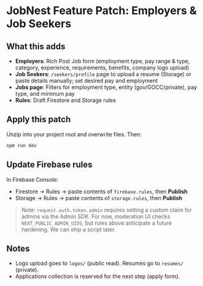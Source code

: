 # JobNest Feature Patch: Employers & Job Seekers

## What this adds
- **Employers**: Rich Post Job form (employment type, pay range & type, category, experience, requirements, benefits, company logo upload)
- **Job Seekers**: `/seekers/profile` page to upload a resume (Storage) or paste details manually; set desired pay and employment
- **Jobs page**: Filters for employment type, entity (gov/GOCC/private), pay type, and minimum pay
- **Rules**: Draft Firestore and Storage rules

## Apply this patch
Unzip into your project root and overwrite files. Then:

```bash
npm run dev
```

## Update Firebase rules
In Firebase Console:
- Firestore → Rules → paste contents of `firebase.rules`, then **Publish**
- Storage  → Rules → paste contents of `storage.rules`, then **Publish**

> Note: `request.auth.token.admin` requires setting a custom claim for admins via the Admin SDK. For now, moderation UI checks `NEXT_PUBLIC_ADMIN_UIDS`, but rules above anticipate a future hardening. We can ship a script later.

## Notes
- Logo upload goes to `logos/` (public read). Resumes go to `resumes/` (private).
- Applications collection is reserved for the next step (apply form).
